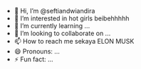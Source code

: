 - 👋 Hi, I’m @seftiandwiandira
- 👀 I’m interested in hot girls beibehhhhh
- 🌱 I’m currently learning ...
- 💞️ I’m looking to collaborate on ...
- 📫 How to reach me sekaya ELON MUSK
- 😄 Pronouns: ...
- ⚡ Fun fact: ...

<!---
seftiandwiandira/seftiandwiandira is a ✨ special ✨ repository because its `README.md` (this file) appears on your GitHub profile.
You can click the Preview link to take a look at your changes.
--->
